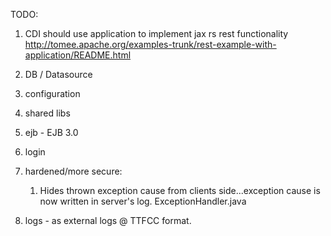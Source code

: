 TODO:


1. CDI 
should use application to implement jax rs rest functionality
http://tomee.apache.org/examples-trunk/rest-example-with-application/README.html

2. DB / Datasource

3. configuration

4. shared libs

5. ejb - EJB 3.0

6. login


7. hardened/more secure:
	1. Hides thrown exception cause from clients side...exception cause is now written in server's log.
		ExceptionHandler.java
		
8. logs - as external logs @ TTFCC format.
		